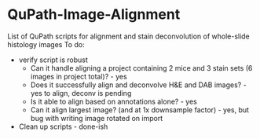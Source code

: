 # QuPath-Image-Alignment
List of QuPath scripts for alignment and stain deconvolution of whole-slide histology images
To do:
- verify script is robust
  - Can it handle aligning a project containing 2 mice and 3 stain sets (6 images in project total)? - yes
  - Does it successfully align and deconvolve H&E and DAB images? - yes to align, deconv is pending
  - Is it able to align based on annotations alone? - yes
  - Can it align largest image? (and at 1x downsample factor) - yes, but bug with writing image rotated on import
- Clean up scripts - done-ish
